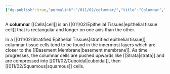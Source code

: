 ```yaml
---
{"dg-publish":true,"permalink":"/011/02/columnar/","title":"Columnar","tags":["BIOL422"]}
---
```


A **columnar** [[Cells\|cell]] is an [[011/02/Epithelial Tissues\|epithelial tissue cell]] that is rectangular and longer on one axis than the other.

In a [[011/02/Stratified Epithelial Tissues\|stratified epithelial tissue]], columnar tissue cells tend to be found in the innermost layers which are closer to the [[Basement Membrane\|basement membrane]]. As time progresses, the columnar cells are pushed upwards like [[Strata\|strata]] and are compressed into [[011/02/Cuboidal\|cuboidal]], then [[011/02/Squamous\|squamous]] cells.